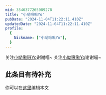 ```yaml
---
mid: 3546377265089278
title: "小呦啾啾Yo"
pubDate: "2024-11-04T11:22:11.410Z"
updatedDate: "2024-11-04T11:22:11.410Z"
profile:
  {
    Nickname: ["小呦啾啾Yo"],
  }
---
```


关注[小呦啾啾Yo](https://space.bilibili.com/3546377265089278)谢谢喵~ 关注[小呦啾啾Yo](https://space.bilibili.com/3546377265089278)谢谢喵~

## 此条目有待补充
你可以在[这里](https://github.com/Yuhanawa/VTuber.ICU/edit/master/src/content/v/小呦啾啾Yo/index.md)编辑本文
